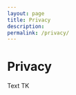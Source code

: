```yaml
---
layout: page
title: Privacy
description:
permalink: /privacy/
---
```


<h1>Privacy</h1>
<p>Text TK</p>
